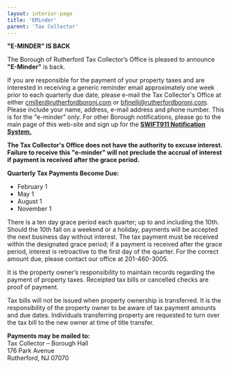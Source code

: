 ```yaml
---
layout: interior-page
title: 'EMinder'
parent: 'Tax Collector'
---
```


**"E-MINDER" IS BACK**

The Borough of Rutherford Tax Collector’s Office is pleased to announce **"E-Minder"** is back.

If you are responsible for the payment of your property taxes and are interested in receiving a generic reminder email approximately one week prior to each quarterly due date, please e-mail the Tax Collector's Office at either cmiller@rutherfordboronj.com or bfinelli@rutherfordboronj.com. Please include your name, address, e-mail address and phone number. This is for the "e-minder" only. For other Borough notifications, please go to the main page of this web-site and sign up for the [**SWIFT911 Notification System.**](/notifications/)

**The Tax Collector's Office does not have the authority to excuse interest. Failure to receive this "e-minder" will not preclude the accrual of interest if payment is received after the grace period.**

**Quarterly Tax Payments Become Due:**

* February 1
* May 1
* August 1
* November 1

There is a ten day grace period each quarter; up to and including the 10th. Should the 10th fall on a weekend or a holiday, payments will be accepted the next business day without interest. The tax payment must be received within the designated grace period; if a payment is received after the grace period, interest is retroactive to the first day of the quarter. For the correct amount due, please contact our office at 201-460-3005. 

It is the property owner’s responsibility to maintain records regarding the payment of property taxes. Receipted tax bills or cancelled checks are proof of payment.

Tax bills will not be issued when property ownership is transferred. It is the responsibility of the property owner to be aware of tax payment amounts and due dates. Individuals transferring property are requested to turn over the tax bill to the new owner at time of title transfer.


**Payments may be mailed to:**  
Tax Collector – Borough Hall  
176 Park Avenue  
Rutherford, NJ 07070

